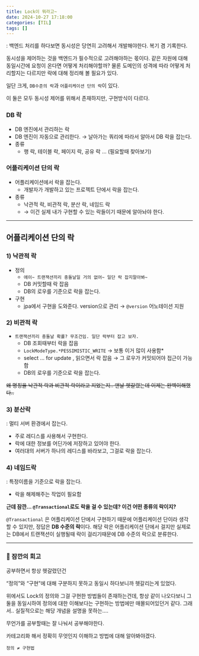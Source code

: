 ```yaml
---
title: Lock이 뭐라고~
date: 2024-10-27 17:18:00
categories: [TIL]
tags: []
---
```


: 백엔드 처리를 하다보면 동시성은 당연히 고려해서 개발해야한다. 복기 겸 기록한다.

동시성을 제어하는 것을 백엔드가 필수적으로 고려해야하는 몫이다. 같은 자원에 대해 동일시간에 요청이 온다면 어떻게 처리해야할까? 물론 도메인의 성격에 따라 어떻게 처리할지는 다르지만 락에 대해 정리해 볼 필요가 있다.

일단 크게, `DB수준의 락`과 `어플리케이션 단의 락`이 있다.

이 둘은 모두 동시성 제어를 위해서 존재하지만, 구현방식이 다르다.

### DB 락

- DB 엔진에서 관리하는 락
- DB 엔진이 자동으로 관리한다. → 날아가는 쿼리에 따라서 알아서 DB 락을 잡는다.
- 종류
  - 행 락, 테이블 락, 페이지 락, 공유 락 … (필요할때 찾아보기)

### 어플리케이션 단의 락

- 어플리케이션에서 락을 잡는다.
  - 개발자가 개발하고 있는 프로젝트 단에서 락을 잡는다.
- 종류
  - 낙관적 락, 비관적 락, 분산 락, 네임드 락
  - → 이건 실제 내가 구현할 수 있는 락들이기 때문에 알아놔야 한다.

---

## 어플리케이션 단의 락

### 1) 낙관적 락

- 정의
  - `에이~ 트랜잭션끼리 충돌날일 거의 없어~ 일단 락 잡지말아봐~`
  - DB 커밋할때 락 잡음
  - DB의 로우를 기준으로 락을 잡는다.
- 구현
  - jpa에서 구현을 도와준다. version으로 관리 →  `@version` 어노테이션 지원


### 2) 비관적 락

- `트랜잭션끼리 충돌날 확률? 무조건임. 일단 락부터 잡고 보자.`
  - DB 조회때부터 락을 잡음
  - `LockModeType.*PESSIMISTIC_WRITE` → 보통 이거 많이 사용함*
  - select … for update , 읽으면서 락 잡음 → 그 로우가 커밋되어야 접근이 가능함
  - DB의 로우를 기준으로 락을 잡는다.

~~왜 명칭을 낙관적 락과 비관적 락이라고 지었는지.. 맨날 헷갈렸는데 이제는 완벽이해했다..~~

### 3) 분산락


: 멀티 서버 환경에서 잡는다.

- 주로 레디스를 사용해서 구현한다.
- 락에 대한 정보를 어딘가에 저장하고 있어야 한다.
- 여러대의 서버가 하나의 레디스를 바라보고, 그걸로 락을 잡는다.

### 4) 네임드락


: 특정이름을 기준으로 락을 잡는다.

- 락을 해제해주는 작업이 필요함

<b> 근데 잠깐… `@Transactional`로도 락을 걸 수 있는데? 이건 어떤 종류의 락이지? </b>

`@Transactional` 은 어플리케이션 단에서 구현하기 때문에 어플리케이션 단이라 생각할 수 있지만, 정답은 **DB 수준의 락**이다. 해당 락은 어플리케이션 단에서 걸지만 실제로는 DB에서 트랜잭션이 실행될때 락이 걸리기때문에 DB 수준의 락으로 분류한다.


---

### 🤨 잠깐의 회고

공부하면서 항상 헷갈렸던건

“정의”와 “구현”에 대해 구분하지 못하고 동일시 하다보니까 헷갈리는게 있었다.

위에서도 Lock의 정의와 그걸 구현한 방법들이 존재하는건데, 항상 같이 나오다보니 그 둘을 동일시하여 정의에 대한 이해보다는 구현하는 방법에만 매몰되어있던거 같다. 그래서.. 실질적으로는 해당 개념을 설명을 못하는….

무언가를 공부할때는 잘 나눠서 공부해야한다.

카테고리화 해서 정확히 무엇인지 이해하고 방법에 대해 알아봐야겠다.

`정의 ≠ 구현법`
